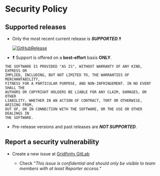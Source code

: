 # Security Policy

## Supported releases

- Only the most recent current release is **_SUPPORTED_**.**☨**

  [![GitHubRelease](https://img.shields.io/github/release/gridfinity/gpushover.svg)](https://github.com/gridfinity/gpushover/releases/)

- **☨** Support is offered on a **best-effort** basis **ONLY**.

```text
THE SOFTWARE IS PROVIDED "AS IS", WITHOUT WARRANTY OF ANY KIND, EXPRESS OR
IMPLIED, INCLUDING, BUT NOT LIMITED TO, THE WARRANTIES OF MERCHANTABILITY,
FITNESS FOR A PARTICULAR PURPOSE, AND NON-INFRINGEMENT. IN NO EVENT SHALL THE
AUTHORS OR COPYRIGHT HOLDERS BE LIABLE FOR ANY CLAIM, DAMAGES, OR OTHER
LIABILITY, WHETHER IN AN ACTION OF CONTRACT, TORT OR OTHERWISE, ARISING FROM,
OUT OF, OR IN CONNECTION WITH THE SOFTWARE, OR THE USE OR OTHER DEALINGS IN
THE SOFTWARE.
```

- Pre-release versions and past releases are **_NOT SUPPORTED_**.

## Report a security vulnerability

- Create a new issue at
  [Gridfinity GitLab](https://gitlab.gridfinity.com/go/gpushover/-/issues)

  - Check "_This issue is confidential and should only be visible to team
    members with at least Reporter access._"
